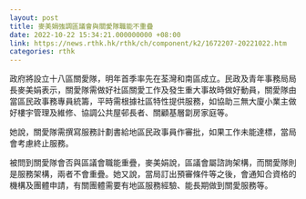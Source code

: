 ```yaml
---
layout: post
title: 麥美娟強調區議會與關愛隊職能不重疊
date: 2022-10-22 15:34:21.000000000 +08:00
link: https://news.rthk.hk/rthk/ch/component/k2/1672207-20221022.htm
categories: rthk
---
```


政府將設立十八區關愛隊，明年首季率先在荃灣和南區成立。民政及青年事務局局長麥美娟表示，關愛隊需做好社區關愛工作及發生重大事故時做好動員，關愛隊由當區民政事務專員統籌，平時需根據社區特性提供服務，如協助三無大廈小業主做好樓宇管理及維修、協調公共屋邨長者、關顧基層劏房家庭等。

她說，關愛隊需撰寫服務計劃書給地區民政事員作審批，如果工作未能達標，當局會考慮終止服務。

被問到關愛隊會否與區議會職能重疊，麥美娟說，區議會屬諮詢架構，而關愛隊則是服務架構，兩者不會重疊。她又說，當局訂出預審條件等之後，會通知合資格的機構及團體申請，有關團體需要有地區服務經驗、能長期做到關愛服務等。
